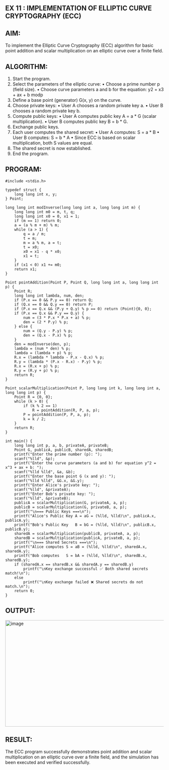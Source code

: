 ## EX 11 : IMPLEMENTATION OF ELLIPTIC CURVE CRYPTOGRAPHY (ECC)

## AIM:

To implement the Elliptic Curve Cryptography (ECC) algorithm for basic point addition and scalar multiplication on an elliptic curve over a finite field.


## ALGORITHM:
1.	Start the program.
2.	Select the parameters of the elliptic curve:
•	Choose a prime number p (field size).
•	Choose curve parameters a and b for the equation:
y2 = x3 + ax + b modp
2.	Define a base point (generator) G(x, y) on the curve.
3.	Choose private keys:
•	User A chooses a random private key a.
•	User B chooses a random private key b.
4.	Compute public keys:
•	User A computes public key A = a * G (scalar multiplication).
•	User B computes public key B = b * G.
5.	Exchange public keys.
6.	Each user computes the shared secret:
•	User A computes: S = a * B
•	User B computes: S = b * A
•	Since ECC is based on scalar multiplication, both S values are equal.
7.	The shared secret is now established.
8.	End the program.

## PROGRAM:
```
#include <stdio.h>

typedef struct {
    long long int x, y;
} Point;

long long int modInverse(long long int a, long long int m) {
    long long int m0 = m, t, q;
    long long int x0 = 0, x1 = 1;
    if (m == 1) return 0;
    a = (a % m + m) % m;
    while (a > 1) {
        q = a / m;
        t = m;
        m = a % m, a = t;
        t = x0;
        x0 = x1 - q * x0;
        x1 = t;
    }
    if (x1 < 0) x1 += m0;
    return x1;
}

Point pointAddition(Point P, Point Q, long long int a, long long int p) {
    Point R;
    long long int lambda, num, den;
    if (P.x == 0 && P.y == 0) return Q;
    if (Q.x == 0 && Q.y == 0) return P;
    if (P.x == Q.x && (P.y + Q.y) % p == 0) return (Point){0, 0};
    if (P.x == Q.x && P.y == Q.y) {
        num = (3 * P.x * P.x + a) % p;
        den = (2 * P.y) % p;
    } else {
        num = (Q.y - P.y) % p;
        den = (Q.x - P.x) % p;
    }
    den = modInverse(den, p);
    lambda = (num * den) % p;
    lambda = (lambda + p) % p;
    R.x = (lambda * lambda - P.x - Q.x) % p;
    R.y = (lambda * (P.x - R.x) - P.y) % p;
    R.x = (R.x + p) % p;
    R.y = (R.y + p) % p;
    return R;
}

Point scalarMultiplication(Point P, long long int k, long long int a, long long int p) {
    Point R = {0, 0};
    while (k > 0) {
        if (k % 2 == 1)
            R = pointAddition(R, P, a, p);
        P = pointAddition(P, P, a, p);
        k = k / 2;
    }
    return R;
}

int main() {
    long long int p, a, b, privateA, privateB;
    Point G, publicA, publicB, sharedA, sharedB;
    printf("Enter the prime number (p): ");
    scanf("%lld", &p);
    printf("Enter the curve parameters (a and b) for equation y^2 = x^3 + ax + b: ");
    scanf("%lld %lld", &a, &b);
    printf("Enter the base point G (x and y): ");
    scanf("%lld %lld", &G.x, &G.y);
    printf("Enter Alice's private key: ");
    scanf("%lld", &privateA);
    printf("Enter Bob's private key: ");
    scanf("%lld", &privateB);
    publicA = scalarMultiplication(G, privateA, a, p);
    publicB = scalarMultiplication(G, privateB, a, p);
    printf("\n=== Public Keys ===\n");
    printf("Alice's Public Key A = aG = (%lld, %lld)\n", publicA.x, publicA.y);
    printf("Bob's Public Key   B = bG = (%lld, %lld)\n", publicB.x, publicB.y);
    sharedA = scalarMultiplication(publicB, privateA, a, p);
    sharedB = scalarMultiplication(publicA, privateB, a, p);
    printf("\n=== Shared Secrets ===\n");
    printf("Alice computes S = aB = (%lld, %lld)\n", sharedA.x, sharedA.y);
    printf("Bob computes   S = bA = (%lld, %lld)\n", sharedB.x, sharedB.y);
    if (sharedA.x == sharedB.x && sharedA.y == sharedB.y)
        printf("\nKey exchange successful ✅ Both shared secrets match!\n");
    else
        printf("\nKey exchange failed ❌ Shared secrets do not match.\n");
    return 0;
}
```
## OUTPUT:

<img width="612" height="338" alt="image" src="https://github.com/user-attachments/assets/c8413e9e-df17-4d57-a0f5-4d7c40af7f97" />

## RESULT:

The ECC program successfully demonstrates point addition and scalar multiplication on an elliptic curve over a finite field, and the simulation has been executed and verified successfully.
